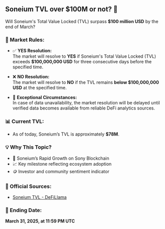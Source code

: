 ## Soneium TVL over $100M or not? 🚀

Will Soneium's Total Value Locked (TVL) surpass **$100 million USD** by the end of March?

### 📜 Market Rules:
- ✅ **YES Resolution:**  
  The market will resolve to **YES** if Soneium's Total Value Locked (TVL) exceeds **$100,000,000 USD** for three consecutive days before the specified time.

- ❌ **NO Resolution:**  
  The market will resolve to **NO** if the TVL remains **below $100,000,000 USD** at the specified time.

- 🔄 **Exceptional Circumstances:**  
  In case of data unavailability, the market resolution will be delayed until verified data becomes available from reliable DeFi analytics sources.

### 📊 Current TVL:
- As of today, Soneium’s TVL is approximately **$78M**.

### 💡 Why This Topic?
- 🚀 Soneium’s Rapid Growth on Sony Blockchain
- 📈 Key milestone reflecting ecosystem adoption
- 🪙 Investor and community sentiment indicator

### 📌 Official Sources:
- [Soneium TVL - DeFiLlama](https://defillama.com/chain/Soneium)

### 📅 Ending Date:
**March 31, 2025, at 11:59 PM UTC**
